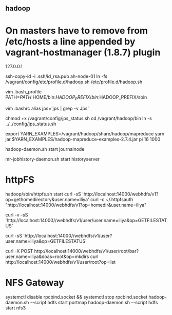 hadoop
------

# On masters have to remove from /etc/hosts a line appended by vagrant-hostmanager (1.8.7) plugin
127.0.0.1    <hostname>

ssh-copy-id -i .ssh/id_rsa.pub ah-node-01
ln -fs /vagrant/config/etc/profile.d/hadoop.sh /etc/profile.d/hadoop.sh

vim .bash_profile
PATH=$PATH:$HOME/bin:$HADOOP_PREFIX/bin:$HADOOP_PREFIX/sbin

vim .bashrc
alias jps='jps | grep -v Jps'

chmod +x /vagrant/config/jps_status.sh
cd /vagrant/hadoop/bin
ln -s ../../config/jps_status.sh



export YARN_EXAMPLES=/vagrant/hadoop/share/hadoop/mapreduce
yarn jar $YARN_EXAMPLES/hadoop-mapreduce-examples-2.7.4.jar pi 16 1000

hadoop-daemon.sh start journalnode

mr-jobhistory-daemon.sh start historyserver

# httpFS
hadoop/sbin/httpfs.sh start
curl -sS 'http://localhost:14000/webhdfs/v1?op=gethomedirectory&user.name=iliya'
curl -c ~/.httpfsauth "http://localhost:14000/webhdfs/v1?op=homedir&user.name=iliya"

curl -v -sS 'http://localhost:14000//webhdfs/v1/user/user.name=iliya&op=GETFILESTATUS'

curl -sS 'http://localhost:14000//webhdfs/v1/user?user.name=iliya&op=GETFILESTATUS'


curl -X POST http://localhost:14000/webhdfs/v1/user/root/bar?user.name=iliya&doas=root&op=mkdirs
curl http://localhost:14000/webhdfs/v1/user/root?op=list

# NFS Gateway
systemctl disable rpcbind.socket && systemctl stop rpcbind.socket
hadoop-daemon.sh --script hdfs start portmap
hadoop-daemon.sh --script hdfs start nfs3
